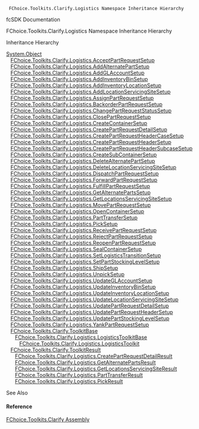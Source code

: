 ﻿     FChoice.Toolkits.Clarify.Logistics Namespace Inheritance Hierarchy                                                   

fcSDK Documentation

FChoice.Toolkits.Clarify.Logistics Namespace Inheritance Hierarchy

Inheritance Hierarchy

[System.Object](#)  
   [FChoice.Toolkits.Clarify.Logistics.AcceptPartRequestSetup](FChoice.Toolkits.Clarify~FChoice.Toolkits.Clarify.Logistics.AcceptPartRequestSetup.md)  
   [FChoice.Toolkits.Clarify.Logistics.AddAlternatePartSetup](FChoice.Toolkits.Clarify~FChoice.Toolkits.Clarify.Logistics.AddAlternatePartSetup.md)  
   [FChoice.Toolkits.Clarify.Logistics.AddGLAccountSetup](FChoice.Toolkits.Clarify~FChoice.Toolkits.Clarify.Logistics.AddGLAccountSetup.md)  
   [FChoice.Toolkits.Clarify.Logistics.AddInventoryBinSetup](FChoice.Toolkits.Clarify~FChoice.Toolkits.Clarify.Logistics.AddInventoryBinSetup.md)  
   [FChoice.Toolkits.Clarify.Logistics.AddInventoryLocationSetup](FChoice.Toolkits.Clarify~FChoice.Toolkits.Clarify.Logistics.AddInventoryLocationSetup.md)  
   [FChoice.Toolkits.Clarify.Logistics.AddLocationServicingSiteSetup](FChoice.Toolkits.Clarify~FChoice.Toolkits.Clarify.Logistics.AddLocationServicingSiteSetup.md)  
   [FChoice.Toolkits.Clarify.Logistics.AssignPartRequestSetup](FChoice.Toolkits.Clarify~FChoice.Toolkits.Clarify.Logistics.AssignPartRequestSetup.md)  
   [FChoice.Toolkits.Clarify.Logistics.BackorderPartRequestSetup](FChoice.Toolkits.Clarify~FChoice.Toolkits.Clarify.Logistics.BackorderPartRequestSetup.md)  
   [FChoice.Toolkits.Clarify.Logistics.ChangePartRequestStatusSetup](FChoice.Toolkits.Clarify~FChoice.Toolkits.Clarify.Logistics.ChangePartRequestStatusSetup.md)  
   [FChoice.Toolkits.Clarify.Logistics.ClosePartRequestSetup](FChoice.Toolkits.Clarify~FChoice.Toolkits.Clarify.Logistics.ClosePartRequestSetup.md)  
   [FChoice.Toolkits.Clarify.Logistics.CreateContainerSetup](FChoice.Toolkits.Clarify~FChoice.Toolkits.Clarify.Logistics.CreateContainerSetup.md)  
   [FChoice.Toolkits.Clarify.Logistics.CreatePartRequestDetailSetup](FChoice.Toolkits.Clarify~FChoice.Toolkits.Clarify.Logistics.CreatePartRequestDetailSetup.md)  
   [FChoice.Toolkits.Clarify.Logistics.CreatePartRequestHeaderCaseSetup](FChoice.Toolkits.Clarify~FChoice.Toolkits.Clarify.Logistics.CreatePartRequestHeaderCaseSetup.md)  
   [FChoice.Toolkits.Clarify.Logistics.CreatePartRequestHeaderSetup](FChoice.Toolkits.Clarify~FChoice.Toolkits.Clarify.Logistics.CreatePartRequestHeaderSetup.md)  
   [FChoice.Toolkits.Clarify.Logistics.CreatePartRequestHeaderSubcaseSetup](FChoice.Toolkits.Clarify~FChoice.Toolkits.Clarify.Logistics.CreatePartRequestHeaderSubcaseSetup.md)  
   [FChoice.Toolkits.Clarify.Logistics.CreateSubContainerSetup](FChoice.Toolkits.Clarify~FChoice.Toolkits.Clarify.Logistics.CreateSubContainerSetup.md)  
   [FChoice.Toolkits.Clarify.Logistics.DeleteAlternatePartSetup](FChoice.Toolkits.Clarify~FChoice.Toolkits.Clarify.Logistics.DeleteAlternatePartSetup.md)  
   [FChoice.Toolkits.Clarify.Logistics.DeleteLocationServicingSiteSetup](FChoice.Toolkits.Clarify~FChoice.Toolkits.Clarify.Logistics.DeleteLocationServicingSiteSetup.md)  
   [FChoice.Toolkits.Clarify.Logistics.DispatchPartRequestSetup](FChoice.Toolkits.Clarify~FChoice.Toolkits.Clarify.Logistics.DispatchPartRequestSetup.md)  
   [FChoice.Toolkits.Clarify.Logistics.ForwardPartRequestSetup](FChoice.Toolkits.Clarify~FChoice.Toolkits.Clarify.Logistics.ForwardPartRequestSetup.md)  
   [FChoice.Toolkits.Clarify.Logistics.FulfillPartRequestSetup](FChoice.Toolkits.Clarify~FChoice.Toolkits.Clarify.Logistics.FulfillPartRequestSetup.md)  
   [FChoice.Toolkits.Clarify.Logistics.GetAlternatePartsSetup](FChoice.Toolkits.Clarify~FChoice.Toolkits.Clarify.Logistics.GetAlternatePartsSetup.md)  
   [FChoice.Toolkits.Clarify.Logistics.GetLocationsServicingSiteSetup](FChoice.Toolkits.Clarify~FChoice.Toolkits.Clarify.Logistics.GetLocationsServicingSiteSetup.md)  
   [FChoice.Toolkits.Clarify.Logistics.MovePartRequestSetup](FChoice.Toolkits.Clarify~FChoice.Toolkits.Clarify.Logistics.MovePartRequestSetup.md)  
   [FChoice.Toolkits.Clarify.Logistics.OpenContainerSetup](FChoice.Toolkits.Clarify~FChoice.Toolkits.Clarify.Logistics.OpenContainerSetup.md)  
   [FChoice.Toolkits.Clarify.Logistics.PartTransferSetup](FChoice.Toolkits.Clarify~FChoice.Toolkits.Clarify.Logistics.PartTransferSetup.md)  
   [FChoice.Toolkits.Clarify.Logistics.PickSetup](FChoice.Toolkits.Clarify~FChoice.Toolkits.Clarify.Logistics.PickSetup.md)  
   [FChoice.Toolkits.Clarify.Logistics.ReceivePartRequestSetup](FChoice.Toolkits.Clarify~FChoice.Toolkits.Clarify.Logistics.ReceivePartRequestSetup.md)  
   [FChoice.Toolkits.Clarify.Logistics.RejectPartRequestSetup](FChoice.Toolkits.Clarify~FChoice.Toolkits.Clarify.Logistics.RejectPartRequestSetup.md)  
   [FChoice.Toolkits.Clarify.Logistics.ReopenPartRequestSetup](FChoice.Toolkits.Clarify~FChoice.Toolkits.Clarify.Logistics.ReopenPartRequestSetup.md)  
   [FChoice.Toolkits.Clarify.Logistics.SealContainerSetup](FChoice.Toolkits.Clarify~FChoice.Toolkits.Clarify.Logistics.SealContainerSetup.md)  
   [FChoice.Toolkits.Clarify.Logistics.SetLogisticsTransitionSetup](FChoice.Toolkits.Clarify~FChoice.Toolkits.Clarify.Logistics.SetLogisticsTransitionSetup.md)  
   [FChoice.Toolkits.Clarify.Logistics.SetPartStockingLevelSetup](FChoice.Toolkits.Clarify~FChoice.Toolkits.Clarify.Logistics.SetPartStockingLevelSetup.md)  
   [FChoice.Toolkits.Clarify.Logistics.ShipSetup](FChoice.Toolkits.Clarify~FChoice.Toolkits.Clarify.Logistics.ShipSetup.md)  
   [FChoice.Toolkits.Clarify.Logistics.UnpickSetup](FChoice.Toolkits.Clarify~FChoice.Toolkits.Clarify.Logistics.UnpickSetup.md)  
   [FChoice.Toolkits.Clarify.Logistics.UpdateGLAccountSetup](FChoice.Toolkits.Clarify~FChoice.Toolkits.Clarify.Logistics.UpdateGLAccountSetup.md)  
   [FChoice.Toolkits.Clarify.Logistics.UpdateInventoryBinSetup](FChoice.Toolkits.Clarify~FChoice.Toolkits.Clarify.Logistics.UpdateInventoryBinSetup.md)  
   [FChoice.Toolkits.Clarify.Logistics.UpdateInventoryLocationSetup](FChoice.Toolkits.Clarify~FChoice.Toolkits.Clarify.Logistics.UpdateInventoryLocationSetup.md)  
   [FChoice.Toolkits.Clarify.Logistics.UpdateLocationServicingSiteSetup](FChoice.Toolkits.Clarify~FChoice.Toolkits.Clarify.Logistics.UpdateLocationServicingSiteSetup.md)  
   [FChoice.Toolkits.Clarify.Logistics.UpdatePartRequestDetailSetup](FChoice.Toolkits.Clarify~FChoice.Toolkits.Clarify.Logistics.UpdatePartRequestDetailSetup.md)  
   [FChoice.Toolkits.Clarify.Logistics.UpdatePartRequestHeaderSetup](FChoice.Toolkits.Clarify~FChoice.Toolkits.Clarify.Logistics.UpdatePartRequestHeaderSetup.md)  
   [FChoice.Toolkits.Clarify.Logistics.UpdatePartStockingLevelSetup](FChoice.Toolkits.Clarify~FChoice.Toolkits.Clarify.Logistics.UpdatePartStockingLevelSetup.md)  
   [FChoice.Toolkits.Clarify.Logistics.YankPartRequestSetup](FChoice.Toolkits.Clarify~FChoice.Toolkits.Clarify.Logistics.YankPartRequestSetup.md)  
   [FChoice.Toolkits.Clarify.ToolkitBase](FChoice.Toolkits.Clarify~FChoice.Toolkits.Clarify.ToolkitBase.md)  
      [FChoice.Toolkits.Clarify.Logistics.LogisticsToolkitBase](FChoice.Toolkits.Clarify~FChoice.Toolkits.Clarify.Logistics.LogisticsToolkitBase.md)  
         [FChoice.Toolkits.Clarify.Logistics.LogisticsToolkit](FChoice.Toolkits.Clarify~FChoice.Toolkits.Clarify.Logistics.LogisticsToolkit.md)  
   [FChoice.Toolkits.Clarify.ToolkitResult](FChoice.Toolkits.Clarify~FChoice.Toolkits.Clarify.ToolkitResult.md)  
      [FChoice.Toolkits.Clarify.Logistics.CreatePartRequestDetailResult](FChoice.Toolkits.Clarify~FChoice.Toolkits.Clarify.Logistics.CreatePartRequestDetailResult.md)  
      [FChoice.Toolkits.Clarify.Logistics.GetAlternatePartsResult](FChoice.Toolkits.Clarify~FChoice.Toolkits.Clarify.Logistics.GetAlternatePartsResult.md)  
      [FChoice.Toolkits.Clarify.Logistics.GetLocationsServicingSiteResult](FChoice.Toolkits.Clarify~FChoice.Toolkits.Clarify.Logistics.GetLocationsServicingSiteResult.md)  
      [FChoice.Toolkits.Clarify.Logistics.PartTransferResult](FChoice.Toolkits.Clarify~FChoice.Toolkits.Clarify.Logistics.PartTransferResult.md)  
      [FChoice.Toolkits.Clarify.Logistics.PickResult](FChoice.Toolkits.Clarify~FChoice.Toolkits.Clarify.Logistics.PickResult.md)  

See Also

#### Reference

[FChoice.Toolkits.Clarify Assembly](FChoice.Toolkits.Clarify.md)